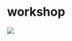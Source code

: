 # workshop

<a href="https://everware.rep.school.yandex.net/hub/oauth_login?repourl=https://github.com/strawberrypie/workshop"><img src="https://img.shields.io/badge/run%20me-%40everware-blue.svg" /></a>
